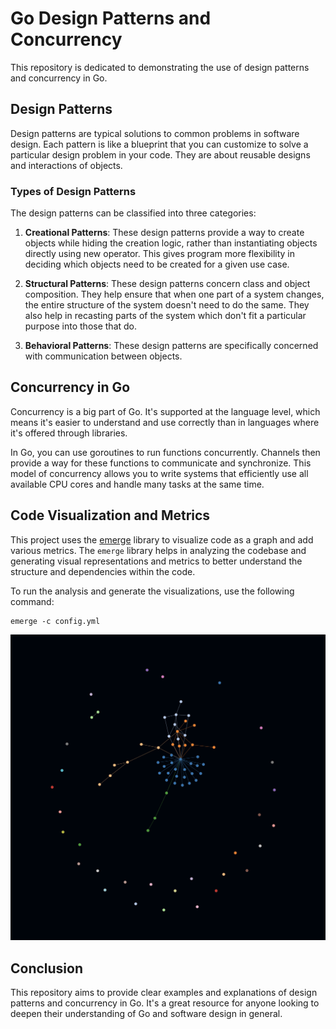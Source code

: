 # Go Design Patterns and Concurrency

This repository is dedicated to demonstrating the use of design patterns and concurrency in Go.

## Design Patterns

Design patterns are typical solutions to common problems in software design. Each pattern is like a blueprint that you
can customize to solve a particular design problem in your code. They are about reusable designs and interactions of
objects.

### Types of Design Patterns

The design patterns can be classified into three categories:

1. **Creational Patterns**: These design patterns provide a way to create objects while hiding the creation logic,
   rather than instantiating objects directly using new operator. This gives program more flexibility in deciding which
   objects need to be created for a given use case.

2. **Structural Patterns**: These design patterns concern class and object composition. They help ensure that when one
   part of a system changes, the entire structure of the system doesn't need to do the same. They also help in recasting
   parts of the system which don't fit a particular purpose into those that do.

3. **Behavioral Patterns**: These design patterns are specifically concerned with communication between objects.

## Concurrency in Go

Concurrency is a big part of Go. It's supported at the language level, which means it's easier to understand and use
correctly than in languages where it's offered through libraries.

In Go, you can use goroutines to run functions concurrently. Channels then provide a way for these functions to
communicate and synchronize. This model of concurrency allows you to write systems that efficiently use all available
CPU cores and handle many tasks at the same time.

## Code Visualization and Metrics

This project uses the [emerge](https://github.com/glato/emerge) library to visualize code as a graph and add various metrics. The `emerge` library helps in analyzing the codebase and generating visual representations and metrics to better understand the structure and dependencies within the code.

To run the analysis and generate the visualizations, use the following command:
```shell
emerge -c config.yml
```
![Go Patterns Shape](img/go_patterns_shape.png)

## Conclusion

This repository aims to provide clear examples and explanations of design patterns and concurrency in Go. It's a great
resource for anyone looking to deepen their understanding of Go and software design in general.
